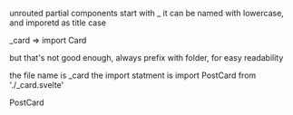 <!-- routify:meta _draft=true -->
unrouted partial components start with _
it can be named with lowercase, and imporetd as title case

_card => import Card

but that's not good enough, always prefix with folder, for easy readability 

the file name is _card
the import statment is 
import PostCard from './_card.svelte' 

PostCard
